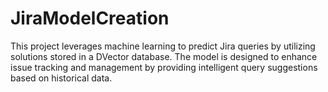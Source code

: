 # JiraModelCreation
This project leverages machine learning to predict Jira queries by utilizing solutions stored in a DVector database. The model is designed to enhance issue tracking and management by providing intelligent query suggestions based on historical data.
